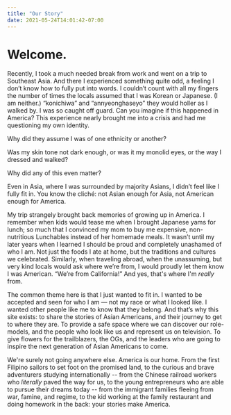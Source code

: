 ```yaml
---
title: "Our Story"
date: 2021-05-24T14:01:42-07:00
---
```


# Welcome.

Recently, I took a much needed break from work and went on a trip to Southeast
Asia. And there I experienced something quite odd, a feeling I don’t know how to
fully put into words. I couldn’t count with all my fingers the number of times
the locals assumed that I was Korean or Japanese. (I am neither.) “konichiwa”
and “annyeonghaseyo” they would holler as I walked by. I was so caught off
guard. Can you imagine if this happened in America? This experience nearly
brought me into a crisis and had me questioning my own identity.

Why did they assume I was of one ethnicity or another?

Was my skin tone not dark enough, or was it my monolid eyes, or the way I
dressed and walked?

Why did any of this even matter?

Even in Asia, where I was surrounded by majority Asians, I didn’t feel like I
fully fit in. You know the cliché: not Asian enough for Asia, not American
enough for America.

My trip strangely brought back memories of growing up in America. I remember
when kids would tease me when I brought Japanese yams for lunch; so much that I
convinced my mom to buy me expensive, non-nutritious Lunchables instead of her
homemade meals. It wasn’t until my later years when I learned I should be proud
and completely unashamed of who I am. Not just the foods I ate at home, but the
traditions and cultures we celebrated. Similarly, when traveling abroad, when
the unassuming, but very kind locals would ask where we’re from, I would proudly
let them know I was American. “We’re from California!” And yes, that's where I'm
_really_ from.

The common theme here is that I just wanted to fit in. I wanted to be accepted
and seen for who I am — not my race or what I looked like. I wanted other people
like me to know that they belong. And that’s why this site exists: to share the
stories of Asian Americans, and their journey to get to where they are. To
provide a safe space where we can discover our role-models, and the people who
look like us and represent us on television. To give flowers for the
trailblazers, the OGs, and the leaders who are going to inspire the next
generation of Asian Americans to come.

We're surely not going anywhere else. America is our home. From the first
Filipino sailors to set foot on the promised land, to the curious and brave
adventurers studying internationally -- from the Chinese railroad workers who
_literally_ paved the way for us, to the young entrepreneurs who are able to
pursue their dreams today -- from the immigrant families fleeing from war,
famine, and regime, to the kid working at the family restaurant and doing
homework in the back: your stories make America.
